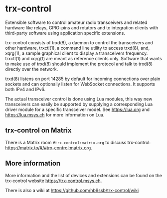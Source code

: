 # trx-control

Extensible software to control amateur radio transceivers and related hardware
like relays, GPIO-pins and rotators and to integration clients with third-party
software using application specific extensions.

trx-control consists of trxd(8), a daemon to control the transceivers and
other hardware, trxctl(1), a command line utility to access trxd(8), and,
xqrg(1), a sample graphical client to display a transceivers frequency.
trxctl(1) and xqrg(1) are meant as reference clients only.
Software that wants to make use of trxd(8) should implement the protocol
and talk to trxd(8) directly over the network.

trxd(8) listens on port 14285 by default for incoming connections over
plain sockets and can optionally listen for WebSocket connections. It supports
both IPv4 and IPv6.

The actual transceiver control is done using Lua modules, this way new
transceivers can easily be supported by supplying a corresponding Lua driver
module for a specific transceiver model. See https://lua.org and
https://lua.msys.ch for more information on Lua.

## trx-control on Matrix

There is a Matrix room ``#trx-control:matrix.org`` to discuss trx-control:
https://matrix.to/#/#trx-control:matrix.org.

## More information

More information and the list of devices and extensions can be found on
the trx-control website https://trx-control.msys.ch.

There is also a wiki at https://github.com/hb9ssb/trx-control/wiki
